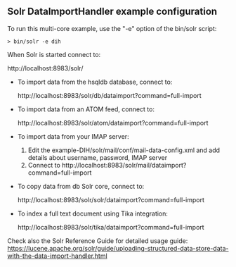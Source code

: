 <!--
 Licensed to the Apache Software Foundation (ASF) under one or more
 contributor license agreements.  See the NOTICE file distributed with
 this work for additional information regarding copyright ownership.
 The ASF licenses this file to You under the Apache License, Version 2.0
 (the "License"); you may not use this file except in compliance with
 the License.  You may obtain a copy of the License at

     http://www.apache.org/licenses/LICENSE-2.0

 Unless required by applicable law or agreed to in writing, software
 distributed under the License is distributed on an "AS IS" BASIS,
 WITHOUT WARRANTIES OR CONDITIONS OF ANY KIND, either express or implied.
 See the License for the specific language governing permissions and
 limitations under the License.
-->

Solr DataImportHandler example configuration
--------------------------------------------

To run this multi-core example, use the "-e" option of the bin/solr script:

```
> bin/solr -e dih
```

When Solr is started connect to:

  http://localhost:8983/solr/

* To import data from the hsqldb database, connect to:

  http://localhost:8983/solr/db/dataimport?command=full-import

* To import data from an ATOM feed, connect to:

  http://localhost:8983/solr/atom/dataimport?command=full-import

* To import data from your IMAP server:

  1. Edit the example-DIH/solr/mail/conf/mail-data-config.xml and add details about username, password, IMAP server
  2. Connect to http://localhost:8983/solr/mail/dataimport?command=full-import

* To copy data from db Solr core, connect to:

  http://localhost:8983/solr/solr/dataimport?command=full-import

* To index a full text document using Tika integration:

  http://localhost:8983/solr/tika/dataimport?command=full-import

Check also the Solr Reference Guide for detailed usage guide:
https://lucene.apache.org/solr/guide/uploading-structured-data-store-data-with-the-data-import-handler.html

